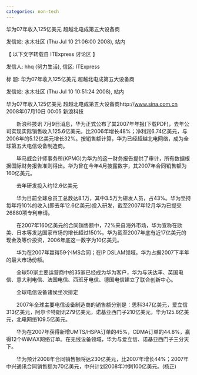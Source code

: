 ```yaml
---
categories: non-tech
---
```

华为07年收入125亿美元 超越北电成第五大设备商

发信站: 水木社区 (Thu Jul 10 21:06:00 2008), 站内



【 以下文字转载自 ITExpress 讨论区 】

发信人: hhq (努力生活), 信区: ITExpress

标  题: 华为07年收入125亿美元 超越北电成第五大设备商

发信站: 水木社区 (Thu Jul 10 10:51:24 2008), 站内



华为07年收入125亿美元 超越北电成第五大设备商http://www.sina.com.cn 2008年07月10日 00:05  新浪科技

　　新浪科技讯 7月9日消息，华为正式公布了其2007年年报(下载PDF)，去年公司实现实际销售收入125.6亿美元，比2006年增长48%；净利润6.74亿美元，与2006年的5.12亿美元增长32%。按销售额计算，华为已经超越北电网络，成为全球第五大电信设备制造商。



　　毕马威会计师事务所(KPMG)为华为的这一财务报告提供了审计，所有数据根据国际财务报告准则得出。华为曾在今年4月披露数字，其2007年合同销售额为160亿美元。



　　去年研发投入约12.6亿美元



　　华为目前全球总员工总数达8.1万，其中3.5万为研发人员，占43%。华为坚持每年将10%的收入(即去年12.6亿美元)投入研发，截至2007年12月华为已提交26880项专利申请。 



　　在2007年160亿美元的合同销售额中，72%来自海外市场，华为宣称在欧美、日本等发达国家市场的增长超过150%。华为截至2007年底有近17亿美元的现金及等价投资，2006年底这一数字为10亿美元。



　　华为在2007年赢得59个IMS合同；在IP DSLAM领域，华为占据2007下半年的最大市场份额。



　　全球50家主要运营商中的35家已经成为华为客户，华为与沃达丰、英国电信、意大利电信、法国电信、西班牙电信、德国电信建立了联合创新中心。



　　全球电信设备诸侯坐次排定



　　2007年全球主要电信设备制造商的销售额分别是：思科347亿美元，爱立信313亿美元，阿尔卡特朗讯279亿美元，诺基亚西门子210亿美元，华为125.6亿美元，北电网络109.5亿美元。



　　华为在2007年获得新增UMTS/HSPA订单的45%，CDMA订单的44.8%，赢得12个WiMAX网络订单。在无线设备领域，华为与爱立信、诺基亚西门子三分天下。



　　华为预计2008年合同销售额将达230亿美元，比2007年增长44%；2007年中兴通讯合同销售额为70亿美元，中兴计划2008年冲刺100亿美元。(杨正)



